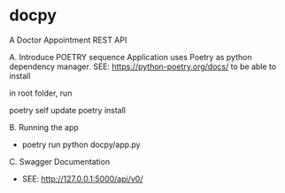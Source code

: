 # docpy
A Doctor Appointment REST API


A. Introduce POETRY sequence
Application uses Poetry as python dependency manager.
SEE: https://python-poetry.org/docs/ to be able to install

in root folder, run

poetry self update
poetry install


B. Running the app
- poetry run python docpy/app.py


C. Swagger Documentation
- SEE: http://127.0.0.1:5000/api/v0/
